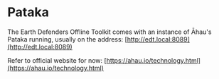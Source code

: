# Pataka

The Earth Defenders Offline Toolkit comes with an instance of Āhau's Pataka running, usually on the address: [http://edt.local:8089](http://edt.local:8089)

Refer to official website for now: [https://ahau.io/technology.html](https://ahau.io/technology.html)
